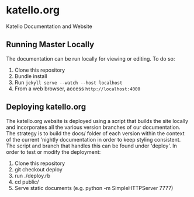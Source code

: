 katello.org
===========

Katello Documentation and Website

## Running Master Locally

The documentation can be run locally for viewing or editing. To do so:

1. Clone this repository
1. Bundle install
1. Run `jekyll serve --watch --host localhost`
1. From a web browser, access `http://localhost:4000`


## Deploying katello.org

The katello.org website is deployed using a script that builds the site locally and incorporates all the various version branches of our documentation. The strategy is to build the docs/ folder of each version within the context of the current 'nightly documentation in order to keep styling consistent. The script and branch that handles this can be found under 'deploy'. In order to test or modify the deployment:

1. Clone this repository
1. git checkout deploy
1. run ./deploy.rb
1. cd public/
1. Serve static documents (e.g. python -m SimpleHTTPServer 7777)
